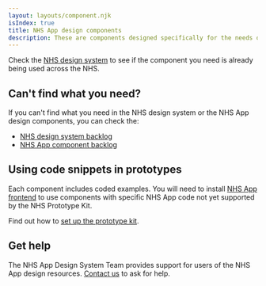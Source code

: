 ```yaml
---
layout: layouts/component.njk
isIndex: true
title: NHS App design components
description: These are components designed specifically for the needs of NHS App users and are not yet in the NHS design system.
---
```


Check the [NHS design system](https://service-manual.nhs.uk/design-system) to see if the component you need is already being used across the NHS.

## Can't find what you need?

If you can't find what you need in the NHS design system or the NHS App design components, you can check the:

- [NHS design system backlog](https://github.com/nhsuk/nhsuk-service-manual-community-backlog/projects/1)
- [NHS App component backlog](https://github.com/orgs/nhsuk/projects/8)

## Using code snippets in prototypes

Each component includes coded examples. You will need to install [NHS App frontend](/components/install-nhsapp-frontend-in-your-prototype) to use components with specific NHS App code not yet supported by the NHS Prototype Kit.

Find out how to [set up the prototype kit](https://nhsuk-prototype-kit.azurewebsites.net/docs).

## Get help

The NHS App Design System Team provides support for users of the NHS App design resources. [Contact us](/help-and-feedback/) to ask for help.
